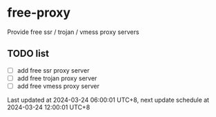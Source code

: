 
# free-proxy
Provide free ssr / trojan / vmess proxy servers


## TODO list
- [ ] add free ssr proxy server
- [ ] add free trojan proxy server
- [ ] add free vmess proxy server

Last updated at 2024-03-24 06:00:01 UTC+8, next update schedule at 2024-03-24 12:00:01 UTC+8


